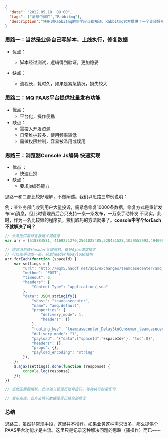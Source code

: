 ```json
{
  "date": "2022.05.18  09:00",
  "tags": ["消息中间件","Rabbitmq"],
  "description":"使用过Rabbitmq的同学应该都知道，Rabbitmq官方提供了一个比较好用的管理后台，当我们做一些测试或者线上紧急修复操作时，可以要求管理员手动向某个队列中发布消息。但问题来了，后台只能一条一条发布，而现在的需求是成全上万条，该如何快速处理呢？本文提供几个思路。"
}
```





### 思路一：当然是业务自己写脚本，上线执行，修复数据

- 优点：

  - 脚本经过测试，逻辑得到验证，更加稳妥

- 缺点：

  - 流程长，耗时久，如果是紧急情况，损失较大

  

### 思路二：MQ PAAS平台提供批量发布功能

- 优点：
  - 平台化，操作便携
- 缺点：
  - 需投入开发资源
  - 日常维护较多，使用频率较低
  - 需做权限控制，容易被滥用或误用

### 思路三：浏览器Console Js编码 快速实现

- 优点 ：
  - 快速止损
- 缺点：
  - 要求js编码能力



思路一和二都比较好理解，不做阐述。我们以思路三举例说明：

例：某业务部门收到用户大量投诉，需紧急修复10000条数据，修复方式是重新发布mq消息，但此时管理员后台只支持一条一条发布，一万条手动补发 不现实。此时，作为一名比较懒的程序员，投机取巧的方法就来了。**console中写个forEach不就解决了吗？**

```js
// 业务提供需修复数据关键信息
var arr = [518884581, 4169251270,2561025485,520451528,1039552993,4940998602,39037,2577677322,4944405564]

// 拼装消息体+header关键信息，循环Ajax请求搞定
// 可以先手动发一条，获取header和payload结构
arr.forEach(function (spaceId) {
    var settings = {
        "url": "http://mqm5.haodf.net/api/exchanges/teamcasecenter/amq.default/publish",
        "method": "POST",
        "timeout": 0,
        "headers": {
            "Content-Type": "application/json"
        },
        "data": JSON.stringify({
            "vhost": "teamcasecenter",
            "name": "amq.default",
            "properties": {
                "delivery_mode": 1,
                "headers": {}
            },
            "routing_key": "teamcasecenter_DelaySkuConsumer_teamcasecenter",
            "delivery_mode": "1",
            "payload": '{"data":{"spaceId":'+spaceId+'}, "toc":0}',
            "headers": {},
            "props": {},
            "payload_encoding": "string"
        }),
    };
    $.ajax(settings).done(function (response) {
        console.log(response);
    });
})

// 当然还需要授权，此时输入管理员账号密码，等待执行结果即可

// 发布完成，业务去确认数据是否已经全部修复
```



### 总结

思路三，虽然非常规手段，这里并不推荐。如果业务这种需求很多，那么提供个PAAS平台功能才是主流。这里只是记录这种解决问题的思路（骚操作）而已~~~

